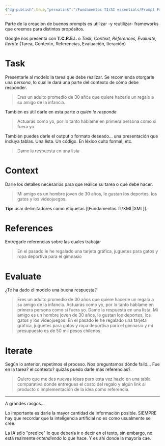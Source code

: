 ```yaml
---
{"dg-publish":true,"permalink":"/Fundamentos TI/AI essentials/Prompt Framework/"}
---
```


Parte de la creación de buenos prompts es utilizar -y reutilizar- frameworks que creemos para distintos propósitos.

Google nos presenta con **T.C.R.E.I.** o *Task, Context, References, Evaluate, Iterate* (Tarea, Contexto, Referencias, Evaluación, Iteración)

# Task

Presentarle al modelo la tarea que debe realizar.
Se recomienda otorgarle una *persona*, lo cual le dará una parte del contexto de cómo debe responder.

> Eres un adulto promedio de 30 años que quiere hacerle un regalo a su amigo de la infancia.

También es útil darle en esta parte *a quién le responde*

>Actuarás como yo, por lo tanto háblame en primera persona como si fuera yo

También puedes darle el output o formato deseado... una presentación que incluya tablas. Una lista. Un código. En léxico culto formal, etc.
> Dame la respuesta en una lista
# Context

Darle los detalles necesarios para que realice su tarea o qué debe hacer.
> Mi amigo es un hombre joven de 30 años, le gustan los deportes, los gatos y los videojuegos.

**Tip:** usar delimitadores como etiquetas [[Fundamentos TI/XML\|XML]].
# References

Entregarle referencias sobre las cuales trabajar
>En el pasado le he regalado una tarjeta gráfica, juguetes para gatos y ropa deportiva para el gimnasio

# Evaluate

¿Te ha dado el modelo una buena respuesta?

> Eres un adulto promedio de 30 años que quiere hacerle un regalo a su amigo de la infancia. Actuarás como yo, por lo tanto háblame en primera persona como si fuera yo. Dame la respuesta en una lista. Mi amigo es un hombre joven de 30 años, le gustan los deportes, los gatos y los videojuegos.
> En el pasado le he regalado una tarjeta gráfica, juguetes para gatos y ropa deportiva para el gimnasio y mi presupuesto es de 50 mil pesos chilenos.

# Iterate

Según lo anterior, repetimos el proceso. Nos preguntamos dónde falló... Fue en la tarea? el contexto? quizás puedo darle más referencias?.

> Quiero que me des nuevas ideas pero esta vez hazlo en una tabla comparativa donde entregues el costo del regalo y algún link al producto o implementación de la idea como referencia.

---

A grandes rasgos...

Lo importante es darle la mayor cantidad de información posible. SIEMPRE hay que recordar que la inteligencia artificial no es como usualmente se cree.

La IA sólo "predice" lo que debería ir o decir en el texto, sin embargo, no está realmente *entendiendo* lo que hace. Y es ahí donde la mayoría cae.